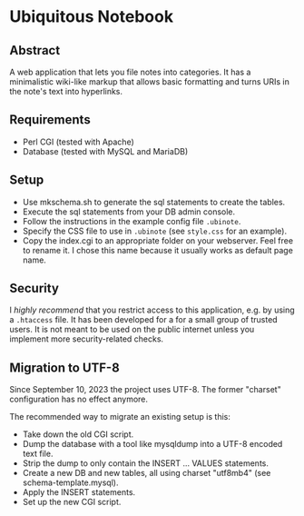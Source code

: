 # Ubiquitous Notebook

## Abstract

A web application that lets you file notes into categories.
It has a minimalistic wiki-like markup that allows basic formatting and
turns URIs in the note's text into hyperlinks.

## Requirements

* Perl CGI (tested with Apache)
* Database (tested with MySQL and MariaDB)

## Setup

* Use mkschema.sh to generate the sql statements to create the tables.
* Execute the sql statements from your DB admin console.
* Follow the instructions in the example config file `.ubinote`.
* Specify the CSS file to use in `.ubinote` (see `style.css` for an example).
* Copy the index.cgi to an appropriate folder on your webserver. Feel free to
  rename it. I chose this name because it usually works as default page name.

## Security

I _highly recommend_ that you restrict access to this application, e.g. by using a `.htaccess` file.
It has been developed for a for a small group of trusted users.
It is not meant to be used on the public internet unless you implement more security-related checks.

## Migration to UTF-8

Since September 10, 2023 the project uses UTF-8.
The former "charset" configuration has no effect anymore.

The recommended way to migrate an existing setup is this:
* Take down the old CGI script.
* Dump the database with a tool like mysqldump into a UTF-8 encoded text file.
* Strip the dump to only contain the INSERT ... VALUES statements.
* Create a new DB and new tables, all using charset "utf8mb4" (see schema-template.mysql).
* Apply the INSERT statements.
* Set up the new CGI script.

